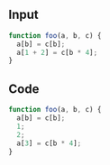 
## Input

```javascript
function foo(a, b, c) {
  a[b] = c[b];
  a[1 + 2] = c[b * 4];
}

```

## Code

```javascript
function foo(a, b, c) {
  a[b] = c[b];
  1;
  2;
  a[3] = c[b * 4];
}

```
      